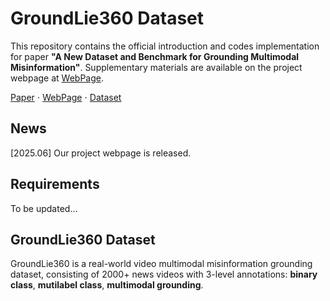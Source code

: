 # GroundLie360 Dataset
This repository contains the official introduction and codes implementation for paper **"A New Dataset and Benchmark for Grounding Multimodal Misinformation"**. Supplementary materials are available on the project webpage at [WebPage](https://yangbingjian.github.io/GroundLie360_DATASET/).     

[Paper](to-be-updated) ⋅ [WebPage](https://yangbingjian.github.io/GroundLie360_DATASET/) ⋅ [Dataset](to-be-updated)

## News
[2025.06] Our project webpage is released.

## Requirements
To be updated...

## GroundLie360 Dataset
GroundLie360 is a real-world video multimodal misinformation grounding dataset, consisting of 2000+ news videos with 3-level annotations: **binary class**, **mutilabel class**, **multimodal grounding**.